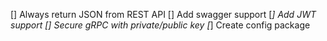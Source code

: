 [] Always return JSON from REST API
[] Add swagger support
[*] Add JWT support
[] Secure gRPC with private/public key
[*] Create config package